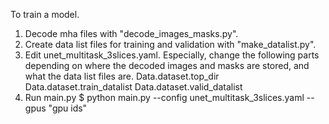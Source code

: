 To train a model.
1. Decode mha files with "decode_images_masks.py".
2. Create data list files for training and validation with "make_datalist.py".
3. Edit unet_multitask_3slices.yaml.
   Especially, change the following parts depending on where the decoded images and masks are stored, and what the data list files are.
     Data.dataset.top_dir
     Data.dataset.train_datalist
     Data.dataset.valid_datalist
5. Run main.py
   $ python main.py --config unet_multitask_3slices.yaml --gpus "gpu ids"
